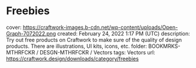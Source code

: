 # Freebies

cover: https://craftwork-images.b-cdn.net/wp-content/uploads/Open-Graph-7072022.png
created: February 24, 2022 1:17 PM (UTC)
description: Try out free products on Craftwork to make sure of the quality of design products. There are illustrations, UI kits, icons, etc.
folder: BOOKMRKS-MTHRFCKR / DESGN-MTHRFCKR / Vectors
tags: Vectors
url: https://craftwork.design/downloads/category/freebies
